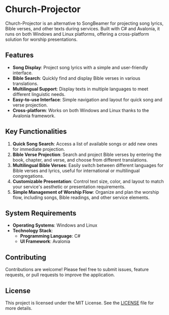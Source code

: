 # Church-Projector

Church-Projector is an alternative to SongBeamer for projecting song lyrics, Bible verses, and other texts during services. Built with C# and Avalonia, it runs on both Windows and Linux platforms, offering a cross-platform solution for worship presentations.

## Features

- **Song Display**: Project song lyrics with a simple and user-friendly interface.
- **Bible Search**: Quickly find and display Bible verses in various translations.
- **Multilingual Support**: Display texts in multiple languages to meet different linguistic needs.
- **Easy-to-use Interface**: Simple navigation and layout for quick song and verse projection.
- **Cross-platform**: Works on both Windows and Linux thanks to the Avalonia framework.

## Key Functionalities

1. **Quick Song Search**: Access a list of available songs or add new ones for immediate projection.
2. **Bible Verse Projection**: Search and project Bible verses by entering the book, chapter, and verse, and choose from different translations.
3. **Multilingual Bible Verses**: Easily switch between different languages for Bible verses and lyrics, useful for international or multilingual congregations.
4. **Customizable Presentation**: Control text size, color, and layout to match your service's aesthetic or presentation requirements.
5. **Simple Management of Worship Flow**: Organize and plan the worship flow, including songs, Bible readings, and other service elements.

## System Requirements

- **Operating Systems**: Windows and Linux
- **Technology Stack**: 
  - **Programming Language**: C#
  - **UI Framework**: Avalonia

## Contributing

Contributions are welcome! Please feel free to submit issues, feature requests, or pull requests to improve the application.

## License

This project is licensed under the MIT License. See the [LICENSE](LICENSE) file for more details.
